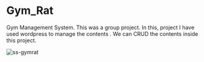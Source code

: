 # Gym_Rat
Gym Management System.
This was a group project.
In this, project I have used wordpress to manage the contents .
We can CRUD the contents inside this project.

![ss-gymrat](https://github.com/shambhuc45/Gym_Rat/assets/134379619/30dc5688-48a0-410a-a4fd-02d4878a5863)
